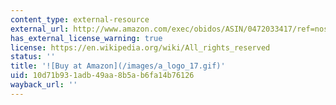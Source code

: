 ```yaml
---
content_type: external-resource
external_url: http://www.amazon.com/exec/obidos/ASIN/0472033417/ref=nosim/mitopencourse-20
has_external_license_warning: true
license: https://en.wikipedia.org/wiki/All_rights_reserved
status: ''
title: '![Buy at Amazon](/images/a_logo_17.gif)'
uid: 10d71b93-1adb-49aa-8b5a-b6fa14b76126
wayback_url: ''
---
```

